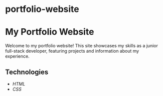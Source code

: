 # portfolio-website
# My Portfolio Website

Welcome to my portfolio website! This site showcases my skills as a junior full-stack developer, featuring projects and information about my experience.

## Technologies

- *HTML*
- *CSS*
 
